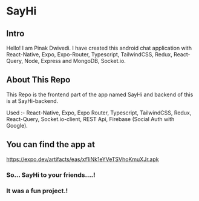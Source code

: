 # SayHi

## Intro
Hello! I am Pinak Dwivedi. 
I have created this android chat application with React-Native, Expo, Expo-Router, Typescript, TailwindCSS, Redux, React-Query, Node, Express and MongoDB, Socket.io.

## About This Repo
This Repo is the frontend part of the app named SayHi and backend of this is at SayHi-backend.

Used :-
React-Native, 
Expo, 
Expo Router,
Typescript, 
TailwindCSS,
Redux,
React-Query,
Socket.io-client,
REST Api,
Firebase (Social Auth with Google).

## You can find the app at
https://expo.dev/artifacts/eas/xf1iNk1eYVeTSVhoKmuXJr.apk

### So... SayHi to your friends....!

### It was a fun project.!


